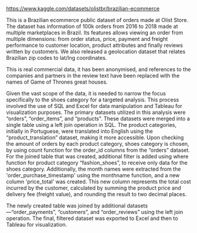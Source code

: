 https://www.kaggle.com/datasets/olistbr/brazilian-ecommerce

This is a Brazilian ecommerce public dataset of orders made at Olist Store. The dataset has information of 100k orders from 2016 to 2018 made at multiple marketplaces in Brazil. Its features allows viewing an order from multiple dimensions: from order status, price, payment and freight performance to customer location, product attributes and finally reviews written by customers. We also released a geolocation dataset that relates Brazilian zip codes to lat/lng coordinates.

This is real commercial data, it has been anonymised, and references to the companies and partners in the review text have been replaced with the names of Game of Thrones great houses.

Given the vast scope of the data, it is needed to narrow the focus specifically
to the shoes category for a targeted analysis. This process involved the use of SQL and
Excel for data manipulation and Tableau for visualization purposes.
The primary datasets utilized in this analysis were “orders”, “order_items”, and “products”.
These datasets were merged into a single table using a left join operation in SQL. The
product categories, initially in Portuguese, were translated into English using the
“product_translation” dataset, making it more accessible. Upon checking the amount of
orders by each product category, shoes category is chosen, by using count function for the
order_id columns from the “orders” dataset. For the joined table that was created, additional
filter is added using where function for product category “fashion_shoes”, to receive only data
for the shoes category.
Additionally, the month names were extracted from the 'order_purchase_timestamp' using
the monthname function, and a new column 'price_total' was created. This new column
represents the total cost incurred by the customer, calculated by summing the product price
and delivery fee (freight value), and rounding the result to two decimal places.

The newly created table was joined by additional datasets—“order_payments”,
“customers”, and “order_reviews” using the left join operation. The final, filtered dataset was
exported to Excel and then to Tableau for visualization.
